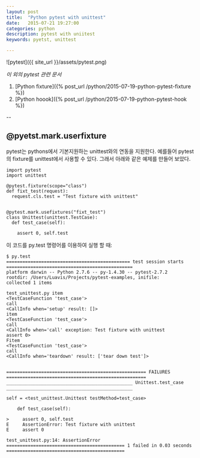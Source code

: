 ```yaml
---
layout: post
title:  "Python pytest with unittest"
date:   2015-07-21 19:27:00
categories: python
description: pytest with uniitest
keywords: pyetst, unittest

---
```


![pytest]({{ site_url }}/assets/pytest.png)

*이 외의 pytest 관련 문서*

1. [Python fixture]({% post_url /python/2015-07-19-python-pytest-fixture %})
1. [Python hoook]({% post_url /python/2015-07-19-python-pytest-hook %})

--

## @pyetst.mark.userfixture

pytest는 pythons에서 기본지원하는 unittest와의 연동을 지원한다. 예를들어 pytest의 fixture를 unittest에서 사용할 수 있다. 그래서 아래와 같은 예제를 만들어 보았다.


    import pytest
    import unittest

    @pytest.fixture(scope="class")
    def fixt_test(request):
      request.cls.test = "Test fixture with unittest"


    @pytest.mark.usefixtures("fixt_test")
    class Unittest(unittest.TestCase):
      def test_case(self):

        assert 0, self.test

이 코드를  py.test 명령어를 이용하여 실행 할 때:

    $ py.test
    ============================================== test session starts ===============================================
    platform darwin -- Python 2.7.6 -- py-1.4.30 -- pytest-2.7.2
    rootdir: /Users/Luavis/Projects/pytest-examples, inifile:
    collected 1 items

    test_unittest.py item
    <TestCaseFunction 'test_case'>
    call
    <CallInfo when='setup' result: []>
    item
    <TestCaseFunction 'test_case'>
    call
    <CallInfo when='call' exception: Test fixture with unittest
    assert 0>
    Fitem
    <TestCaseFunction 'test_case'>
    call
    <CallInfo when='teardown' result: ['tear down test']>


    ==================================================== FAILURES ====================================================
    _______________________________________________ Unittest.test_case _______________________________________________

    self = <test_unittest.Unittest testMethod=test_case>

        def test_case(self):

    >     assert 0, self.test
    E     AssertionError: Test fixture with unittest
    E     assert 0

    test_unittest.py:14: AssertionError
    ============================================ 1 failed in 0.03 seconds ============================================

